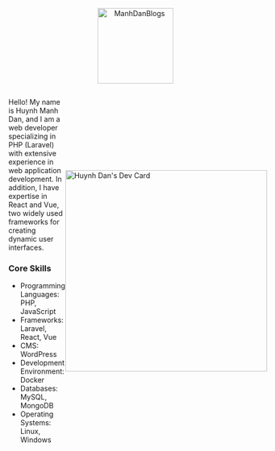 <p align="center"><a href="https://manhdandev.com/" target="_blank"><img src="https://manhdandev.com/web/img/logo.webp" width="150" alt="ManhDanBlogs"></a></p>
</p>
<div style="display: flex; align-items: center;">
    <div>
        <p>
        Hello! My name is Huynh Manh Dan, and I am a web developer specializing in PHP (Laravel) with extensive experience in web application development. In addition, I have expertise in React and Vue, two widely used frameworks for creating dynamic user interfaces.
        </p>
        <h3>Core Skills</h3>
        <ul>
            <li>Programming Languages: PHP, JavaScript</li>
            <li>Frameworks: Laravel, React, Vue</li>
            <li>CMS: WordPress</li>
            <li>Development Environment: Docker</li>
            <li>Databases: MySQL, MongoDB</li>
            <li>Operating Systems: Linux, Windows</li>
        </ul>
    </div>
    <div>
        <a href="https://app.daily.dev/MDBeater">
            <img src="https://api.daily.dev/devcards/9f6c975959894ba88fdb1ca9f29c627b.png?r=vns" width="400" alt="Huynh Dan's Dev Card"/>
        </a>
    </div>
</div>
